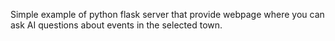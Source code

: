 Simple example of python flask server that provide webpage where you can ask AI questions about events in the selected town.
